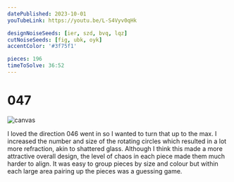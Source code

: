 ```yaml
---
datePublished: 2023-10-01
youTubeLink: https://youtu.be/L-S4Vyv0qHk

designNoiseSeeds: [ier, szd, bvq, lqz]
cutNoiseSeeds: [fig, ubk, oyk]
accentColor: '#3f75f1'

pieces: 196
timeToSolve: 36:52
---
```


# 047

![canvas](https://res.cloudinary.com/abstract-puzzles/image/upload/w_2000/047_ier-szd-bvq-lqz_fig-ubk-oyk?raw=true)

I loved the direction 046 went in so I wanted to turn that up to the max. I increased the number and size of the rotating circles which resulted in a lot more refraction, akin to shattered glass. Although I think this made a more attractive overall design, the level of chaos in each piece made them much harder to align. It was easy to group pieces by size and colour but within each large area pairing up the pieces was a guessing game.
